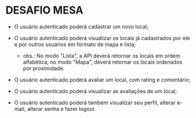 # DESAFIO MESA

- O usuário autenticado poderá cadastrar um novo local;

- O usuário autenticado poderá visualizar os locais já cadastrados por ele e por outros usuários em formato de mapa e lista;

  - obs.: No modo "Lista", a API deverá retornar os locais em ordem alfabética; no modo "Mapa", deverá retornar os locais ordenados por proximidade.

- O usuário autenticado poderá avaliar um local, com rating e comentário;

- O usuário autenticado poderá visualizar as avaliações de um local;

- O usuário autenticado poderá também visualizar seu perfil, alterar e-mail, alterar senha e fazer logout.
